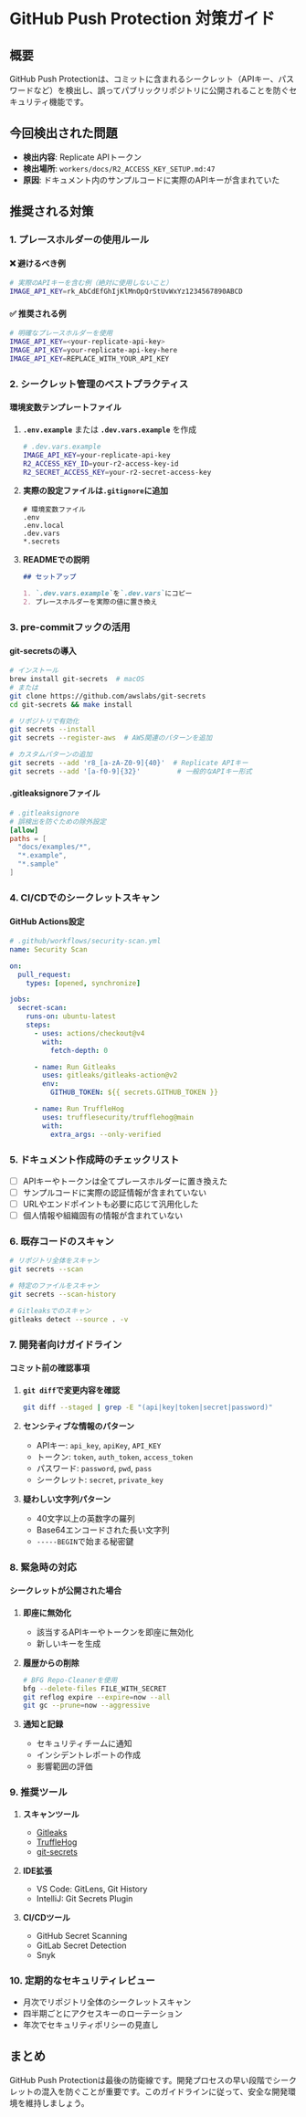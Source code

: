 # GitHub Push Protection 対策ガイド

## 概要

GitHub Push
Protectionは、コミットに含まれるシークレット（APIキー、パスワードなど）を検出し、誤ってパブリックリポジトリに公開されることを防ぐセキュリティ機能です。

## 今回検出された問題

- **検出内容**: Replicate APIトークン
- **検出場所**: `workers/docs/R2_ACCESS_KEY_SETUP.md:47`
- **原因**: ドキュメント内のサンプルコードに実際のAPIキーが含まれていた

## 推奨される対策

### 1. プレースホルダーの使用ルール

#### ❌ 避けるべき例

```bash
# 実際のAPIキーを含む例（絶対に使用しないこと）
IMAGE_API_KEY=rk_AbCdEfGhIjKlMnOpQrStUvWxYz1234567890ABCD
```

#### ✅ 推奨される例

```bash
# 明確なプレースホルダーを使用
IMAGE_API_KEY=<your-replicate-api-key>
IMAGE_API_KEY=your-replicate-api-key-here
IMAGE_API_KEY=REPLACE_WITH_YOUR_API_KEY
```

### 2. シークレット管理のベストプラクティス

#### 環境変数テンプレートファイル

1. **`.env.example`** または **`.dev.vars.example`** を作成

   ```bash
   # .dev.vars.example
   IMAGE_API_KEY=your-replicate-api-key
   R2_ACCESS_KEY_ID=your-r2-access-key-id
   R2_SECRET_ACCESS_KEY=your-r2-secret-access-key
   ```

2. **実際の設定ファイルは`.gitignore`に追加**

   ```gitignore
   # 環境変数ファイル
   .env
   .env.local
   .dev.vars
   *.secrets
   ```

3. **READMEでの説明**

   ```markdown
   ## セットアップ

   1. `.dev.vars.example`を`.dev.vars`にコピー
   2. プレースホルダーを実際の値に置き換え
   ```

### 3. pre-commitフックの活用

#### git-secretsの導入

```bash
# インストール
brew install git-secrets  # macOS
# または
git clone https://github.com/awslabs/git-secrets
cd git-secrets && make install

# リポジトリで有効化
git secrets --install
git secrets --register-aws  # AWS関連のパターンを追加

# カスタムパターンの追加
git secrets --add 'r8_[a-zA-Z0-9]{40}'  # Replicate APIキー
git secrets --add '[a-f0-9]{32}'         # 一般的なAPIキー形式
```

#### .gitleaksignoreファイル

```toml
# .gitleaksignore
# 誤検出を防ぐための除外設定
[allow]
paths = [
  "docs/examples/*",
  "*.example",
  "*.sample"
]
```

### 4. CI/CDでのシークレットスキャン

#### GitHub Actions設定

```yaml
# .github/workflows/security-scan.yml
name: Security Scan

on:
  pull_request:
    types: [opened, synchronize]

jobs:
  secret-scan:
    runs-on: ubuntu-latest
    steps:
      - uses: actions/checkout@v4
        with:
          fetch-depth: 0

      - name: Run Gitleaks
        uses: gitleaks/gitleaks-action@v2
        env:
          GITHUB_TOKEN: ${{ secrets.GITHUB_TOKEN }}

      - name: Run TruffleHog
        uses: trufflesecurity/trufflehog@main
        with:
          extra_args: --only-verified
```

### 5. ドキュメント作成時のチェックリスト

- [ ] APIキーやトークンは全てプレースホルダーに置き換えた
- [ ] サンプルコードに実際の認証情報が含まれていない
- [ ] URLやエンドポイントも必要に応じて汎用化した
- [ ] 個人情報や組織固有の情報が含まれていない

### 6. 既存コードのスキャン

```bash
# リポジトリ全体をスキャン
git secrets --scan

# 特定のファイルをスキャン
git secrets --scan-history

# Gitleaksでのスキャン
gitleaks detect --source . -v
```

### 7. 開発者向けガイドライン

#### コミット前の確認事項

1. **`git diff`で変更内容を確認**

   ```bash
   git diff --staged | grep -E "(api|key|token|secret|password)"
   ```

2. **センシティブな情報のパターン**
   - APIキー: `api_key`, `apiKey`, `API_KEY`
   - トークン: `token`, `auth_token`, `access_token`
   - パスワード: `password`, `pwd`, `pass`
   - シークレット: `secret`, `private_key`

3. **疑わしい文字列パターン**
   - 40文字以上の英数字の羅列
   - Base64エンコードされた長い文字列
   - `-----BEGIN`で始まる秘密鍵

### 8. 緊急時の対応

#### シークレットが公開された場合

1. **即座に無効化**
   - 該当するAPIキーやトークンを即座に無効化
   - 新しいキーを生成

2. **履歴からの削除**

   ```bash
   # BFG Repo-Cleanerを使用
   bfg --delete-files FILE_WITH_SECRET
   git reflog expire --expire=now --all
   git gc --prune=now --aggressive
   ```

3. **通知と記録**
   - セキュリティチームに通知
   - インシデントレポートの作成
   - 影響範囲の評価

### 9. 推奨ツール

1. **スキャンツール**
   - [Gitleaks](https://github.com/gitleaks/gitleaks)
   - [TruffleHog](https://github.com/trufflesecurity/trufflehog)
   - [git-secrets](https://github.com/awslabs/git-secrets)

2. **IDE拡張**
   - VS Code: GitLens, Git History
   - IntelliJ: Git Secrets Plugin

3. **CI/CDツール**
   - GitHub Secret Scanning
   - GitLab Secret Detection
   - Snyk

### 10. 定期的なセキュリティレビュー

- 月次でリポジトリ全体のシークレットスキャン
- 四半期ごとにアクセスキーのローテーション
- 年次でセキュリティポリシーの見直し

## まとめ

GitHub Push
Protectionは最後の防衛線です。開発プロセスの早い段階でシークレットの混入を防ぐことが重要です。このガイドラインに従って、安全な開発環境を維持しましょう。
